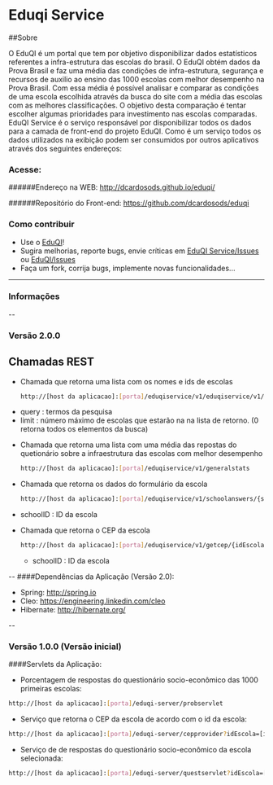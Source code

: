 Eduqi Service
=============

##Sobre


O EduQI é um portal que tem por objetivo disponibilizar dados estatísticos referentes a infra-estrutura  das escolas 
do brasil. O EduQI obtém dados da Prova Brasil e faz uma média das condições de infra-estrutura, segurança e recursos de auxilio 
ao ensino das 1000 escolas com melhor desempenho na Prova Brasil. Com essa média é possível analisar e comparar as condições de uma 
escola escolhida através da busca do site com a média das escolas com as melhores classificações.
O objetivo desta comparação é tentar escolher algumas prioridades para investimento nas escolas comparadas. 
EduQI Service é o serviço responsável por disponibilizar todos os dados para a camada de front-end do projeto EduQI.
Como é um serviço todos os dados utilizados na exibição podem ser consumidos por outros aplicativos através dos
seguintes endereços:


### Acesse:
######Endereço na WEB: 
http://dcardosods.github.io/eduqi/

######Repositório do Front-end: 
https://github.com/dcardosods/eduqi

### Como contribuir

- Use o [EduQI](http://dcardosods.github.io/eduqi/)!
- Sugira melhorias, reporte bugs, envie críticas em [EduQI Service/Issues](https://github.com/samuelyuri/eduqiservice/issues) ou [EduQI/Issues](https://github.com/dcardosods/eduqi/issues)
- Faça um fork, corrija bugs, implemente novas funcionalidades...


---
### Informações
--
### Versão 2.0.0

## Chamadas REST

-  Chamada que retorna uma lista com os nomes e ids de escolas 
    
    ```sh
    http://[host da aplicacao]:[porta]/eduqiservice/v1/eduqiservice/v1/schoolna me/{query}/{limit}
    ```
  * query : termos da pesquisa
  * limit : número máximo de escolas que estarão na na lista de retorno. (0 retorna todos os elementos da busca)

-  Chamada que retorna uma lista com uma média das repostas do quetionário sobre a infraestrutura das escolas com melhor desempenho
    ```sh
    http://[host da aplicacao]:[porta]/eduqiservice/v1/generalstats
    ```

-  Chamada que retorna os dados do formulário da escola
    ```sh
    http://[host da aplicacao]:[porta]/eduqiservice/v1/schoolanswers/{schoolID}
    ```
  * schoolID : ID da escola

- Chamada que retorna o CEP da escola
    ```sh
    http://[host da aplicacao]:[porta]/eduqiservice/v1/getcep/{idEscola} 
    ```
  * schoolID : ID da escola


--
####Dependências da Aplicação (Versão 2.0):
  * Spring: http://spring.io
  * Cleo: https://engineering.linkedin.com/cleo
  * Hibernate: http://hibernate.org/
  
--
###      Versão 1.0.0 (Versão inicial)

####Servlets da Aplicação:
- Porcentagem de respostas do questionário socio-econômico das 1000 primeiras escolas:

```bash
http://[host da aplicacao]:[porta]/eduqi-server/probservlet
```
- Serviço que retorna o CEP da escola de acordo com o id da escola:

```bash
http://[host da aplicacao]:[porta]/eduqi-server/cepprovider?idEscola=[id da escola]
```
- Serviço de de respostas do questionário socio-econômico da escola selecionada:

```bash
http://[host da aplicacao]:[porta]/eduqi-server/questservlet?idEscola=[id da escola]
```





